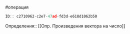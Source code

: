 #операция

```javascript
ID:: c2710962-c2e7-47ad-fd3d-e618d1062b50
```

Определения:: [[Опр. Произведения вектора на число]]